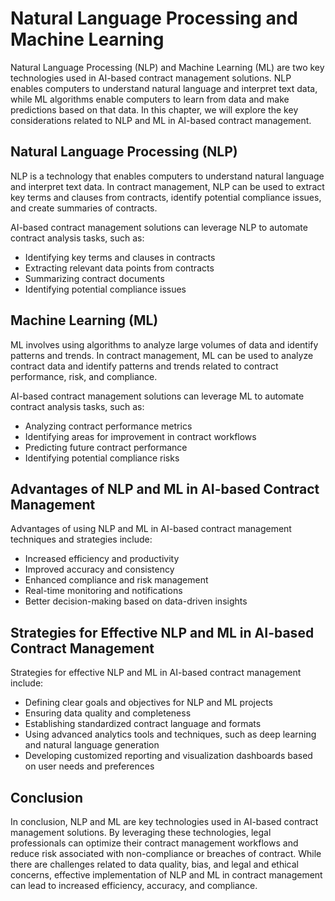 Natural Language Processing and Machine Learning
=================================================================================================================

Natural Language Processing (NLP) and Machine Learning (ML) are two key technologies used in AI-based contract management solutions. NLP enables computers to understand natural language and interpret text data, while ML algorithms enable computers to learn from data and make predictions based on that data. In this chapter, we will explore the key considerations related to NLP and ML in AI-based contract management.

Natural Language Processing (NLP)
---------------------------------

NLP is a technology that enables computers to understand natural language and interpret text data. In contract management, NLP can be used to extract key terms and clauses from contracts, identify potential compliance issues, and create summaries of contracts.

AI-based contract management solutions can leverage NLP to automate contract analysis tasks, such as:

* Identifying key terms and clauses in contracts
* Extracting relevant data points from contracts
* Summarizing contract documents
* Identifying potential compliance issues

Machine Learning (ML)
---------------------

ML involves using algorithms to analyze large volumes of data and identify patterns and trends. In contract management, ML can be used to analyze contract data and identify patterns and trends related to contract performance, risk, and compliance.

AI-based contract management solutions can leverage ML to automate contract analysis tasks, such as:

* Analyzing contract performance metrics
* Identifying areas for improvement in contract workflows
* Predicting future contract performance
* Identifying potential compliance risks

Advantages of NLP and ML in AI-based Contract Management
--------------------------------------------------------

Advantages of using NLP and ML in AI-based contract management techniques and strategies include:

* Increased efficiency and productivity
* Improved accuracy and consistency
* Enhanced compliance and risk management
* Real-time monitoring and notifications
* Better decision-making based on data-driven insights

Strategies for Effective NLP and ML in AI-based Contract Management
-------------------------------------------------------------------

Strategies for effective NLP and ML in AI-based contract management include:

* Defining clear goals and objectives for NLP and ML projects
* Ensuring data quality and completeness
* Establishing standardized contract language and formats
* Using advanced analytics tools and techniques, such as deep learning and natural language generation
* Developing customized reporting and visualization dashboards based on user needs and preferences

Conclusion
----------

In conclusion, NLP and ML are key technologies used in AI-based contract management solutions. By leveraging these technologies, legal professionals can optimize their contract management workflows and reduce risk associated with non-compliance or breaches of contract. While there are challenges related to data quality, bias, and legal and ethical concerns, effective implementation of NLP and ML in contract management can lead to increased efficiency, accuracy, and compliance.
